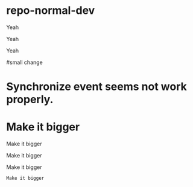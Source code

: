 # repo-normal-dev






Yeah






Yeah






Yeah

#small change


# Synchronize event seems not work properly.







#




# Make it bigger


 Make it bigger
 
 
 
 
  Make it bigger
  
  
  
  
  
   Make it bigger
   
   
   
   
    Make it bigger
    
